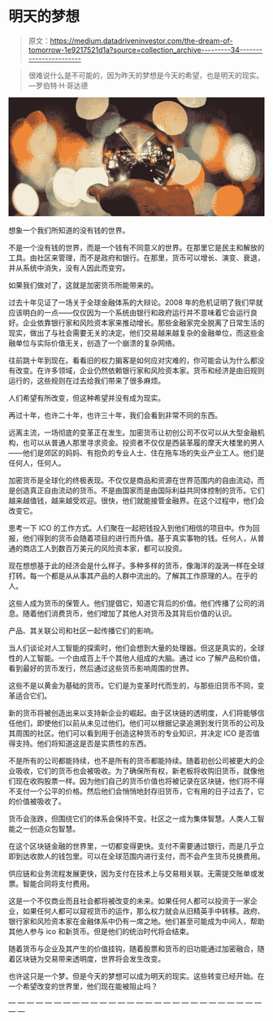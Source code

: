 # 明天的梦想

> 原文：<https://medium.datadriveninvestor.com/the-dream-of-tomorrow-1e9217521d1a?source=collection_archive---------34----------------------->

> 很难说什么是不可能的，因为昨天的梦想是今天的希望，也是明天的现实。—罗伯特·H·哥达德

![](img/1be7353f269a00a74c3d05c9b6cc19ad.png)

想象一个我们所知道的没有钱的世界。

不是一个没有钱的世界，而是一个钱有不同意义的世界。在那里它是民主和解放的工具。由社区来管理，而不是政府和银行。在那里，货币可以增长、演变、衰退，并从系统中消失，没有人因此而变穷。

如果我们做对了，这就是加密货币所能带来的。

过去十年见证了一场关于全球金融体系的大辩论。2008 年的危机证明了我们早就应该明白的一点——仅仅因为一个系统由银行和政府运行并不意味着它会运行良好。企业依靠银行家和风险资本家来推动增长。那些金融家完全脱离了日常生活的现实，做出了与社会需要无关的决定。他们交易越来越复杂的金融单位，而这些金融单位与实际价值无关，创造了一个崩溃的复杂网络。

往前跳十年到现在。看看旧的权力掮客是如何应对灾难的，你可能会认为什么都没有改变。在许多领域，企业仍然依赖银行家和风险资本家。货币和经济是由旧规则运行的，这些规则在过去给我们带来了很多麻烦。

人们希望有所改变，但这种希望并没有成为现实。

再过十年，也许二十年，也许三十年，我们会看到非常不同的东西。

远离主流，一场彻底的变革正在发生。加密货币让初创公司不仅可以从大型金融机构，也可以从普通人那里寻求资金。投资者不仅仅是西装革履的摩天大楼里的男人——他们是郊区的妈妈、有抱负的专业人士、住在拖车场的失业产业工人。他们是任何人，任何人。

加密货币是全球化的终极表现。不仅仅是商品和资源在世界范围内的自由流动，而是创造真正自由流动的货币。不是由国家而是由国际利益共同体控制的货币。它们越来越值钱，越来越受欢迎。很快，他们就能接管金融界。在这个过程中，他们会改变它。

思考一下 ICO 的工作方式。人们聚在一起把钱投入到他们相信的项目中。作为回报，他们得到的货币会随着项目的进行而升值。基于真实事物的钱。任何人，从普通的商店工人到数百万美元的风险资本家，都可以投资。

现在想想基于此的经济会是什么样子。多种多样的货币，像海洋的漩涡一样在全球打转。每一个都是从从事其产品的人群中流出的。了解其工作原理的人。在乎的人。

这些人成为货币的保管人。他们提倡它，知道它背后的价值。他们传播了公司的消息。随着他们消费货币，他们增加了其他人对货币及其背后价值的认识。

产品、其关联公司和社区一起传播它们的影响。

当人们谈论对人工智能的探索时，他们会想到大量的处理器。但这是真实的，全球性的人工智能。一个由成百上千个其他人组成的大脑。通过 ico 了解产品和价值，看到最好的货币发行，然后通过这些货币影响周围的世界。

这些不是以黄金为基础的货币。它们是为变革时代而生的，与那些旧货币不同，变革适合它们。

新的货币将被创造出来以支持新企业的崛起。由于区块链的透明度，人们将能够信任他们，即使他们以前从未见过他们。他们可以根据记录追溯到发行货币的公司及其周围的社区。他们可以看到用于创造这种货币的专业知识，并决定 ICO 是否值得支持。他们将知道这是否是实质性的东西。

不是所有的公司都能持续，也不是所有的货币都能持续。随着初创公司被更大的企业吸收，它们的货币也会被吸收。为了确保所有权，新老板将收购旧货币，就像他们现在收购股票一样。因为他们自己的货币价值也将被记录在区块链，他们将不得不支付一个公平的价格。然后他们会悄悄地封存旧货币，它有用的日子过去了，它的价值被吸收了。

货币会涨跌，但围绕它们的体系会保持不变。社区之一成为集体智慧。人类人工智能之一创造众包智慧。

在这个区块链金融的世界里，一切都变得更快。支付不需要通过银行，而是几乎立即到达收款人的钱包里。可以在全球范围内进行支付，而不会产生货币兑换费用。

供应链和业务流程发展更快，因为支付在技术上与交易相关联。无需提交账单或发票。智能合同将支付费用。

这是一个不仅商业而且社会都将被改变的未来。如果任何人都可以投资于一家企业，如果任何人都可以窥视货币的运作，那么权力就会从旧精英手中转移。政府、银行家和风险资本家在金融体系中仍有一席之地。他们甚至可能成为中间人，帮助其他人参与 ico 和新货币。但是他们的统治时代将会结束。

随着货币与企业及其产生的价值挂钩，随着股票和货币的旧功能通过加密融合，随着区块链为交易带来透明度，世界将会发生改变。

也许这只是一个梦。但是今天的梦想可以成为明天的现实。这些转变已经开始。在一个希望改变的世界里，他们现在能被阻止吗？

— — — — — — — — — — — — — — — — — — — — — — — — — — — — — —